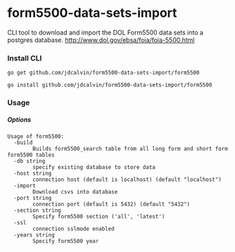 # form5500-data-sets-import
CLI tool to download and import the DOL Form5500 data sets into a postgres database.
http://www.dol.gov/ebsa/foia/foia-5500.html

### Install CLI
`go get github.com/jdcalvin/form5500-data-sets-import/form5500`

`go install github.com/jdcalvin/form5500-data-sets-import/form5500`

### Usage
##### Options
```
Usage of form5500:
  -build
    	Builds form5500_search table from all long form and short form form5500 tables
  -db string
    	specify existing database to store data
  -host string
    	connection host (default is localhost) (default "localhost")
  -import
    	Download csvs into database
  -port string
    	connection port (default is 5432) (default "5432")
  -section string
    	Specify form5500 section ('all', 'latest')
  -ssl
    	connection sslmode enabled
  -years string
    	Specify form5500 year
  ```
